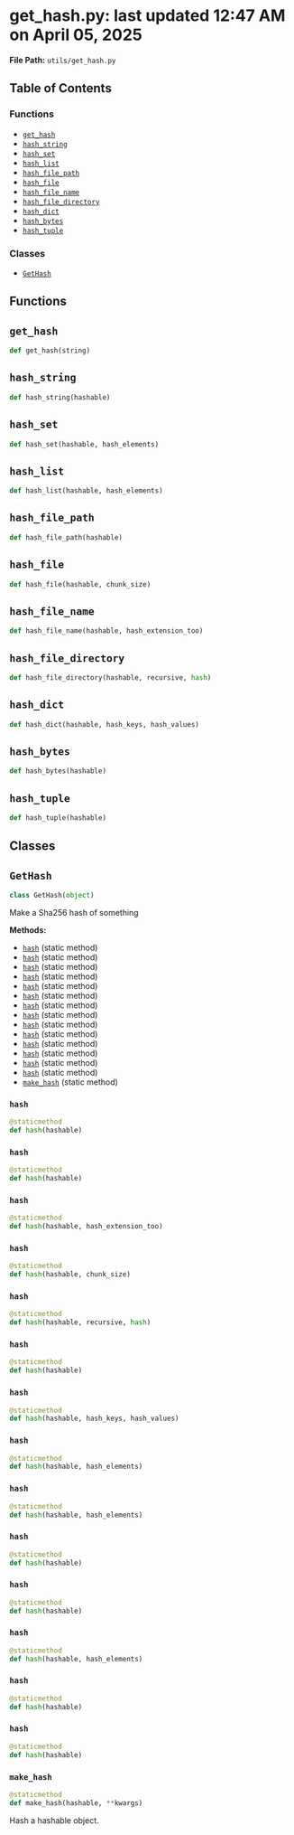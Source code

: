 # get_hash.py: last updated 12:47 AM on April 05, 2025

**File Path:** `utils/get_hash.py`

## Table of Contents

### Functions

- [`get_hash`](#get_hash)
- [`hash_string`](#hash_string)
- [`hash_set`](#hash_set)
- [`hash_list`](#hash_list)
- [`hash_file_path`](#hash_file_path)
- [`hash_file`](#hash_file)
- [`hash_file_name`](#hash_file_name)
- [`hash_file_directory`](#hash_file_directory)
- [`hash_dict`](#hash_dict)
- [`hash_bytes`](#hash_bytes)
- [`hash_tuple`](#hash_tuple)

### Classes

- [`GetHash`](#gethash)

## Functions

## `get_hash`

```python
def get_hash(string)
```

## `hash_string`

```python
def hash_string(hashable)
```

## `hash_set`

```python
def hash_set(hashable, hash_elements)
```

## `hash_list`

```python
def hash_list(hashable, hash_elements)
```

## `hash_file_path`

```python
def hash_file_path(hashable)
```

## `hash_file`

```python
def hash_file(hashable, chunk_size)
```

## `hash_file_name`

```python
def hash_file_name(hashable, hash_extension_too)
```

## `hash_file_directory`

```python
def hash_file_directory(hashable, recursive, hash)
```

## `hash_dict`

```python
def hash_dict(hashable, hash_keys, hash_values)
```

## `hash_bytes`

```python
def hash_bytes(hashable)
```

## `hash_tuple`

```python
def hash_tuple(hashable)
```

## Classes

## `GetHash`

```python
class GetHash(object)
```

Make a Sha256 hash of something

**Methods:**

- [`hash`](#gethashhash) (static method)
- [`hash`](#gethashhash) (static method)
- [`hash`](#gethashhash) (static method)
- [`hash`](#gethashhash) (static method)
- [`hash`](#gethashhash) (static method)
- [`hash`](#gethashhash) (static method)
- [`hash`](#gethashhash) (static method)
- [`hash`](#gethashhash) (static method)
- [`hash`](#gethashhash) (static method)
- [`hash`](#gethashhash) (static method)
- [`hash`](#gethashhash) (static method)
- [`hash`](#gethashhash) (static method)
- [`hash`](#gethashhash) (static method)
- [`hash`](#gethashhash) (static method)
- [`make_hash`](#gethashmake_hash) (static method)

### `hash`

```python
@staticmethod
def hash(hashable)
```

### `hash`

```python
@staticmethod
def hash(hashable)
```

### `hash`

```python
@staticmethod
def hash(hashable, hash_extension_too)
```

### `hash`

```python
@staticmethod
def hash(hashable, chunk_size)
```

### `hash`

```python
@staticmethod
def hash(hashable, recursive, hash)
```

### `hash`

```python
@staticmethod
def hash(hashable)
```

### `hash`

```python
@staticmethod
def hash(hashable, hash_keys, hash_values)
```

### `hash`

```python
@staticmethod
def hash(hashable, hash_elements)
```

### `hash`

```python
@staticmethod
def hash(hashable, hash_elements)
```

### `hash`

```python
@staticmethod
def hash(hashable)
```

### `hash`

```python
@staticmethod
def hash(hashable)
```

### `hash`

```python
@staticmethod
def hash(hashable, hash_elements)
```

### `hash`

```python
@staticmethod
def hash(hashable)
```

### `hash`

```python
@staticmethod
def hash(hashable)
```

### `make_hash`

```python
@staticmethod
def make_hash(hashable, **kwargs)
```

Hash a hashable object.
